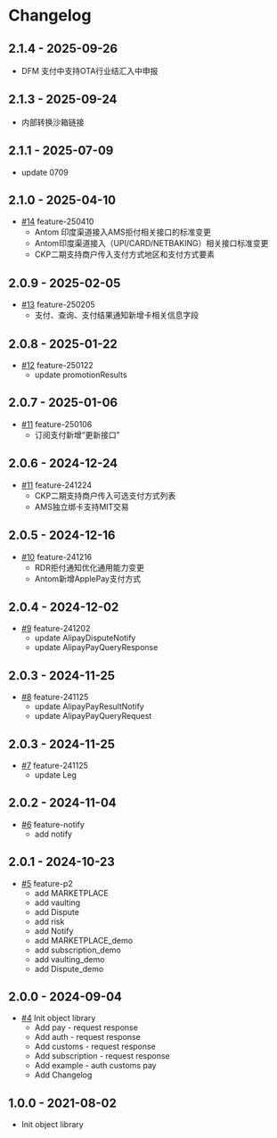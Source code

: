 # Changelog## 2.1.4 - 2025-09-26- DFM 支付中支持OTA行业结汇入中申报## 2.1.3 - 2025-09-24- 内部转换沙箱链接## 2.1.1 - 2025-07-09- update 0709## 2.1.0 - 2025-04-10*  [#14](https://github.com/alipay/global-open-sdk-dotnet/pull/13) feature-250410    - Antom 印度渠道接入AMS拒付相关接口的标准变更    - Antom印度渠道接入（UPI/CARD/NETBAKING）相关接口标准变更    - CKP二期支持商户传入支付方式地区和支付方式要素## 2.0.9 - 2025-02-05*  [#13](https://github.com/alipay/global-open-sdk-dotnet/pull/13) feature-250205   - 支付、查询、支付结果通知新增卡相关信息字段## 2.0.8 - 2025-01-22*  [#12](https://github.com/alipay/global-open-sdk-dotnet/pull/12) feature-250122   - update promotionResults## 2.0.7 - 2025-01-06*  [#11](https://github.com/alipay/global-open-sdk-dotnet/pull/11) feature-250106    - 订阅支付新增“更新接口”## 2.0.6 - 2024-12-24*  [#11](https://github.com/alipay/global-open-sdk-dotnet/pull/10) feature-241224   - CKP二期支持商户传入可选支付方式列表   - AMS独立绑卡支持MIT交易## 2.0.5 - 2024-12-16*  [#10](https://github.com/alipay/global-open-sdk-dotnet/pull/10) feature-241216   - RDR拒付通知优化通用能力变更   - Antom新增ApplePay支付方式## 2.0.4 - 2024-12-02*  [#9](https://github.com/alipay/global-open-sdk-dotnet/pull/9) feature-241202   - update AlipayDisputeNotify   - update AlipayPayQueryResponse## 2.0.3 - 2024-11-25*  [#8](https://github.com/alipay/global-open-sdk-dotnet/pull/8) feature-241125   - update AlipayPayResultNotify   - update AlipayPayQueryRequest## 2.0.3 - 2024-11-25*  [#7](https://github.com/alipay/global-open-sdk-dotnet/pull/7) feature-241125   - update Leg## 2.0.2 - 2024-11-04*  [#6](https://github.com/alipay/global-open-sdk-dotnet/pull/6) feature-notify   - add notify## 2.0.1 - 2024-10-23 *  [#5](https://github.com/alipay/global-open-sdk-dotnet/pull/5) feature-p2   - add MARKETPLACE   - add vaulting   - add Dispute   - add risk   - add Notify   - add MARKETPLACE_demo   - add subscription_demo   - add vaulting_demo   - add Dispute_demo## 2.0.0 - 2024-09-04*  [#4](https://github.com/alipay/global-open-sdk-dotnet/pull/4) Init object library    * Add pay - request response    * Add auth - request response    * Add customs - request response    * Add subscription - request response    * Add example - auth customs pay    * Add Changelog## 1.0.0 - 2021-08-02*  Init object library